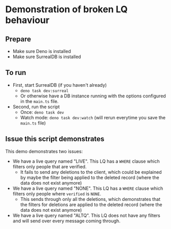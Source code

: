 # Demonstration of broken LQ behaviour

## Prepare
- Make sure Deno is installed
- Make sure SurrealDB is installed

## To run
- First, start SurrealDB (if you haven't already)
  - `deno task dev:surreal`
  - Or otherwise have a DB instance running with the options configured in the `main.ts` file.
- Second, run the script
  - Once: `deno task dev`
  - Watch mode: `deno task dev:watch` (will rerun everytime you save the `main.ts` file)

## Issue this script demonstrates
This demo demonstrates two issues:
- We have a live query named "LIVE". This LQ has a `WHERE` clause which filters only people that are verified.
  - It fails to send any deletions to the client, which could be explained by maybe the filter being applied to the deleted record (where the data does not exist anymore)
- We have a live query named "NONE". This LQ has a `WHERE` clause which filters only people where `verified` is `NONE`.
  - This sends through only all the deletions, which demonstrates that the filters for deletions are applied to the deleted record (where the data does not exist anymore)
- We have a live query named "ALTQ". This LQ does not have any filters and will send over every message coming through.